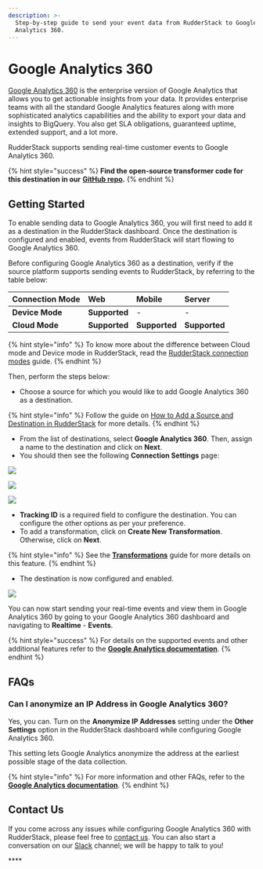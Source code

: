 ```yaml
---
description: >-
  Step-by-step guide to send your event data from RudderStack to Google
  Analytics 360.
---
```


# Google Analytics 360

[Google Analytics 360](https://marketingplatform.google.com/about/analytics-360/) is the enterprise version of Google Analytics that allows you to get actionable insights from your data. It provides enterprise teams with all the standard Google Analytics features along with more sophisticated analytics capabilities and the ability to export your data and insights to BigQuery. You also get SLA obligations, guaranteed uptime, extended support, and a lot more.

RudderStack supports sending real-time customer events to Google Analytics 360.

{% hint style="success" %}
**Find the open-source transformer code for this destination in our** [**GitHub repo**](https://github.com/rudderlabs/rudder-transformer/tree/master/v0/destinations/ga360)**.**
{% endhint %}

## Getting Started <a id="getting-started"></a>

To enable sending data to Google Analytics 360, you will first need to add it as a destination in the RudderStack dashboard. Once the destination is configured and enabled, events from RudderStack will start flowing to Google Analytics 360.

Before configuring Google Analytics 360 as a destination, verify if the source platform supports sending events to RudderStack, by referring to the table below:

| **Connection Mode** | **Web** | **Mobile** | **Server** |
| :--- | :--- | :--- | :--- |
| **Device Mode** | **Supported** | - | - |
| **Cloud Mode** | **Supported** | **Supported** | **Supported** |

{% hint style="info" %}
To know more about the difference between Cloud mode and Device mode in RudderStack, read the [RudderStack connection modes](https://docs.rudderstack.com/get-started/rudderstack-connection-modes) guide.
{% endhint %}

Then, perform the steps below:

* Choose a source for which you would like to add Google Analytics 360 as a destination. 

{% hint style="info" %}
Follow the guide on [How to Add a Source and Destination in RudderStack](https://docs.rudderstack.com/how-to-guides/adding-source-and-destination-rudderstack) for more details.
{% endhint %}

* From the list of destinations, select **Google Analytics 360**. Then, assign a name to the destination and click on **Next**.
* You should then see the following **Connection Settings** page:

![](../../.gitbook/assets/1%20%2820%29.png)

![](../../.gitbook/assets/2%20%2826%29.png)

![](../../.gitbook/assets/3%20%2823%29.png)

* **Tracking ID** is a required field to configure the destination. You can configure the other options as per your preference. 
* To add a transformation, click on **Create New Transformation**. Otherwise, click on **Next**.

{% hint style="info" %}
See the [**Transformations**]() guide for more details on this feature.
{% endhint %}

* The destination is now configured and enabled.

![](../../.gitbook/assets/final.png)

You can now start sending your real-time events and view them in Google Analytics 360 by going to your Google Analytics 360 dashboard and navigating to **Realtime** - **Events**.

{% hint style="success" %}
For details on the supported events and other additional features refer to the [**Google Analytics documentation**](https://docs.rudderstack.com/destinations/analytics/google-analytics-ga).
{% endhint %}

## FAQs

### Can I anonymize an IP Address in Google Analytics 360?

Yes, you can. Turn on the **Anonymize IP Addresses** setting under the **Other Settings** option in the RudderStack dashboard while configuring Google Analytics 360. 

This setting lets Google Analytics anonymize the address at the earliest possible stage of the data collection.

{% hint style="info" %}
For more information and other FAQs, refer to the [**Google Analytics documentation**](https://docs.rudderstack.com/destinations/analytics/google-analytics-ga).
{% endhint %}

## Contact Us

If you come across any issues while configuring Google Analytics 360 with RudderStack, please feel free to [contact us](mailto:%20docs@rudderstack.com). You can also start a conversation on our [Slack](https://resources.rudderstack.com/join-rudderstack-slack) channel; we will be happy to talk to you!





\*\*\*\*

## 

